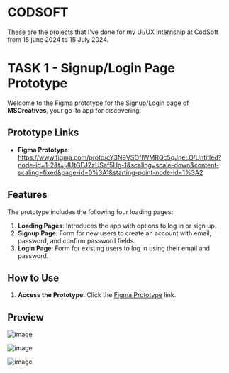 # CODSOFT
These are the projects that I've done for my UI/UX internship at CodSoft from 15 june 2024 to 15 July 2024.

# TASK 1 - Signup/Login Page Prototype

Welcome to the Figma prototype for the Signup/Login page of **MSCreatives**, your go-to app for discovering.

## Prototype Links
- **Figma Prototype**: https://www.figma.com/proto/cY3N9VSOfIWMRQc5qJneLO/Untitled?node-id=1-2&t=jJUtGEJ2zUSaf5Hg-1&scaling=scale-down&content-scaling=fixed&page-id=0%3A1&starting-point-node-id=1%3A2
  
## Features
The prototype includes the following four loading pages:

1. **Loading Pages**: Introduces the app with options to log in or sign up.
2. **Signup Page**: Form for new users to create an account with email, password, and confirm password fields.
3. **Login Page**: Form for existing users to log in using their email and password.

## How to Use
1. **Access the Prototype**: Click the [Figma Prototype](https://www.figma.com/proto/cY3N9VSOfIWMRQc5qJneLO/Untitled?node-id=1-2&t=jJUtGEJ2zUSaf5Hg-1&scaling=scale-down&content-scaling=fixed&page-id=0%3A1&starting-point-node-id=1%3A2) link.

## Preview
![image](https://github.com/sahoomonalisa123/CODSOFT/assets/161038984/110af5c1-0a88-4dcd-b914-eb72b64d034a)

![image](https://github.com/sahoomonalisa123/CODSOFT/assets/161038984/39aa5973-ce91-4a1f-80ef-e14b74c2d44e)

![image]((https://github.com/sahoomonalisa123/CODSOFT/assets/161038984/5b5f31f8-cf36-44d4-b672-06c94ea2b147))
